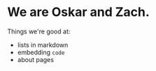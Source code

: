 # We are Oskar and Zach.

Things we're good at:

* lists in markdown
* embedding `code`
* about pages
